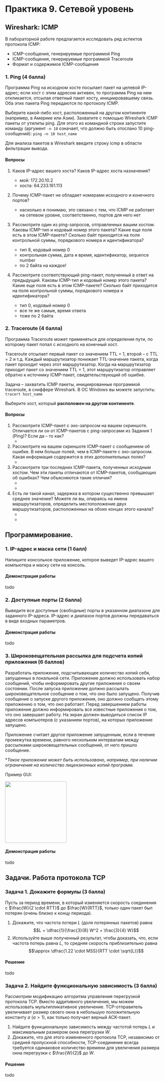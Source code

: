 # Практика 9. Сетевой уровень

## Wireshark: ICMP
В лабораторной работе предлагается исследовать ряд аспектов протокола ICMP:
- ICMP-сообщения, генерируемые программой Ping
- ICMP-сообщения, генерируемые программой Traceroute
- Формат и содержимое ICMP-сообщения

### 1. Ping (4 балла)
Программа Ping на исходном хосте посылает пакет на целевой IP-адрес; если хост с этим адресом
активен, то программа Ping на нем откликается, отсылая ответный пакет хосту, инициировавшему
связь. Оба этих пакета Ping передаются по протоколу ICMP.

Выберите какой-либо хост, расположенный на другом континенте (например, в Америке или
Азии). Захватите с помощью Wireshark ICMP пакеты от утилиты ping.
Для этого из командной строки запустите команду (аргумент `-n 10` означает, что должно быть
отослано 10 ping-сообщений): `ping –n 10 host_name`

Для анализа пакетов в Wireshark введите строку icmp в области фильтрации вывода.

#### Вопросы
1. Каков IP-адрес вашего хоста? Каков IP-адрес хоста назначения?
   
   - мой: 172.20.10.2
   - хоста: 64.233.161.113
     
3. Почему ICMP-пакет не обладает номерами исходного и конечного портов?
   
   - насколько я понимаю, это связано с тем, что ICMP не работает на сетевом уровне, соответственно, портов для него нет

5. Рассмотрите один из ping-запросов, отправленных вашим хостом. Каковы ICMP-тип и кодовый
   номер этого пакета? Какие еще поля есть в этом ICMP-пакете? Сколько байт приходится на поля 
   контрольной суммы, порядкового номера и идентификатора?
   
   - тип 8, кодовый номер 0
   - контрольная сумма, дата и время, идентификатор, sequence number
   - по 2 байта на каждое!
     
7. Рассмотрите соответствующий ping-пакет, полученный в ответ на предыдущий. 
   Каковы ICMP-тип и кодовый номер этого пакета? Какие еще поля есть в этом ICMP-пакете? 
   Сколько байт приходится на поля контрольной суммы, порядкового номера и идентификатора?
   
   - тип 0, кодовый номер 0 
   - все те же самые, время ответа 
   - тоже по 2 байта

### 2. Traceroute (4 балла)
Программа Traceroute может применяться для определения пути, по которому пакет попал с
исходного на конечный хост.

Traceroute отсылает первый пакет со значением TTL = 1, второй – с TTL = 2 и т.д. Каждый
маршрутизатор понижает TTL-значение пакета, когда пакет проходит через этот маршрутизатор.
Когда на маршрутизатор приходит пакет со значением TTL = 1, этот маршрутизатор отправляет
обратно к источнику ICMP-пакет, свидетельствующий об ошибке.

Задача – захватить ICMP пакеты, инициированные программой traceroute, в сниффере Wireshark.
В ОС Windows вы можете запустить: `tracert host_name`

Выберите хост, который **расположен на другом континенте**.

#### Вопросы
1. Рассмотрите ICMP-пакет с эхо-запросом на вашем скриншоте. Отличается ли он от ICMP-пакетов
   с ping-запросами из Задания 1 (Ping)? Если да – то как?
   - <!-- todo -->
2. Рассмотрите на вашем скриншоте ICMP-пакет с сообщением об ошибке. В нем больше полей,
   чем в ICMP-пакете с эхо-запросом. Какая информация содержится в этих дополнительных полях?
   - <!-- todo -->
3. Рассмотрите три последних ICMP-пакета, полученных исходным хостом. Чем эти пакеты
   отличаются от ICMP-пакетов, сообщающих об ошибках? Чем объясняются такие отличия?
   - <!-- todo -->
   - <!-- todo -->
4. Есть ли такой канал, задержка в котором существенно превышает среднее значение? Можете
   ли вы, опираясь на имена маршрутизаторов, определить местоположение двух маршрутизаторов,
   расположенных на обоих концах этого канала?
   - <!-- todo -->
   - <!-- todo -->

## Программирование.

### 1. IP-адрес и маска сети (1 балл)
Напишите консольное приложение, которое выведет IP-адрес вашего компьютера и маску сети на консоль.

#### Демонстрация работы
todo

### 2. Доступные порты (2 балла)
Выведите все доступные (свободные) порты в указанном диапазоне для заданного IP-адреса. 
IP-адрес и диапазон портов должны передаваться в виде входных параметров.

#### Демонстрация работы
todo

### 3. Широковещательная рассылка для подсчета копий приложения (6 баллов)
Разработать приложение, подсчитывающее количество копий себя, запущенных в локальной сети.
Приложение должно использовать набор сообщений, чтобы информировать другие приложения
о своем состоянии. После запуска приложение должно рассылать широковещательное сообщение
о том, что оно было запущено. Получив сообщение о запуске другого приложения, оно должно
сообщать этому приложению о том, что оно работает. Перед завершением работы приложение
должно информировать все известные приложения о том, что оно завершает работу. На экран
должен выводиться список IP адресов компьютеров (с указанием портов), на которых приложение
запущено.

Приложение считает другое приложение запущенным, если в течение промежутка времени,
равного нескольким интервалам между рассылками широковещательных сообщений, от него
пришло сообщение.

**Такое приложение может быть использовано, например, при наличии ограничения на
количество лицензионных копий программ.*

Пример GUI:

<img src="images/copies.png" width=200 />

#### Демонстрация работы
todo

## Задачи. Работа протокола TCP

### Задача 1. Докажите формулы (3 балла)
Пусть за период времени, в который изменяется скорость соединения с $\frac{W}{2 \cdot RTT}$
до $\frac{W}{RTT}$, только один пакет был потерян (очень близко к концу периода).
1. Докажите, что частота потери $L$ (доля потерянных пакетов) равна
   $$L = \dfrac{1}{\frac{3}{8} W^2 + \frac{3}{4} W}$$
2. Используйте выше полученный результат, чтобы доказать, что, если частота потерь равна
   $L$, то средняя скорость приблизительно равна
   $$\approx \dfrac{1.22 \cdot MSS}{RTT \cdot \sqrt{L}}$$

#### Решение
todo

### Задача 2. Найдите функциональную зависимость (3 балла)
Рассмотрим модификацию алгоритма управления перегрузкой протокола TCP. Вместо
аддитивного увеличения, мы можем использовать мультипликативное увеличение. 
TCP-отправитель увеличивает размер своего окна в небольшую положительную 
константу $a$ ($a > 1$), как только получает верный ACK-пакет.
1. Найдите функциональную зависимость между частотой потерь $L$ и максимальным
размером окна перегрузки $W$.
2. Докажите, что для этого измененного протокола TCP, независимо от средней пропускной
способности, TCP-соединение всегда требуется одинаковое количество времени для
увеличения размера окна перегрузки с $\frac{W}{2}$ до $W$.

#### Решение
todo
